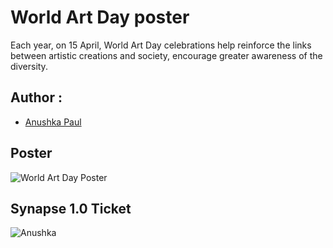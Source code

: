 # World Art Day poster
Each year, on 15 April, World Art Day celebrations help reinforce the links between artistic creations and society, encourage greater awareness of the diversity.

## Author :
- [Anushka Paul](https://github.com/pilipi-puu-puu)

## Poster
![World Art Day Poster](https://user-images.githubusercontent.com/87390353/215306852-6002de90-7047-4c94-9454-8e8898c0e9f8.png)



## Synapse 1.0 Ticket
![Anushka](https://user-images.githubusercontent.com/87390353/215306837-66c5f5a9-fe33-4ca6-96d5-b36e0ea59802.png)
